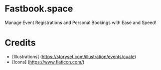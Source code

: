 # Fastbook.space
Manage Event Registrations and Personal Bookings with Ease and Speed!

# Credits
- [Illustrations] (https://storyset.com/illustration/events/cuate)
- [Icons] (https://www.flaticon.com/)